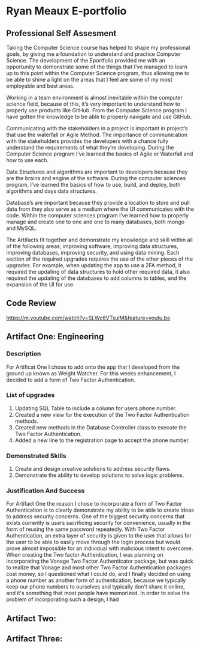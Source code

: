 # Ryan Meaux E-portfolio

## Professional Self Assesment
Taking the Computer Science course has helped to shape my professional goals, by giving me a foundation to understand and practice Computer Science. The development of the Eportfolio provided me with an opportunity to demonstrate some of the things that I’ve managed to learn up to this point within the Computer Science program, thus allowing me to be able to shine a light on the areas that I feel are some of my most employable and best areas.  

Working in a team environment is almost inevitable within the computer science field, because of this, it’s very important to understand how to properly use products like GitHub. From the Computer Science program I have gotten the knowledge to be able to properly navigate and use GitHub. 

Communicating with the stakeholders in a project is important in project’s that use the waterfall or Agile Method. The importance of communication with the stakeholders provides the developers with a chance fully understand the requirements of what they’re developing. During the Computer Science program I’ve learned the basics of Agile or Waterfall and how to use each.  

Data Structures and algorithms are important to developers because they are the brains and engine of the software. During the computer sciences program, I’ve learned the basics of how to use, build, and deploy, both algorithms and days data structures. 

Database’s are important because they provide a location to store and pull data from they also serve as a medium where the UI communicates with the code. Within the computer sciences program I’ve learned how to properly manage and create one to one and one to many databases, both mongo and MySQL. 

The Artifacts fit together and demonstrate my knowledge and skill within all of the following areas; improving software, improving data structures, improving databases, improving security, and using data mining. Each section of the required upgrades requires the use of the other pieces of the upgrades. For example, when updating the app to use a 2FA method, it required the updating of data structures to hold other required data, it also required the updating of the databases to add columns to tables, and the expansion of the UI for use.  

## Code Review

https://m.youtube.com/watch?v=SLWc6VTsulM&feature=youtu.be

## Artifact One: Engineering

### Description
For Artificat One I chose to add onto the app that I developed from the ground up known as Weight Watcher. For this weeks enhancement, I decided to add a form of Two Factor Authentication. 

### List of upgrades
1. Updating SQL Table to include a column for users phone number. 
2. Created a new view for the execution of the Two Factor Authentication methods.
3. Created new methods in the Database Controller class to execute the Two Factor Authentication. 
4. Added a new line to the registration page to accept the phone number. 

### Demonstrated Skills
1. Create and design creative solutions to address security flaws. 
2. Demonstrate the ability to develop solutions to solve logic problems. 

### Justification And Success
For Artifact One the reason I chose to incorporate a form of Two Factor Authentication is to clearly demonstrate my ability to be able to create ideas to address security concerns. One of the biggest security concerns that exists currently is users sacrificing security for convenience, usually in the form of reusing the same password repeatedly. With Two Factor Authentication, an extra layer of security is given to the user that allows for the user to be able to easily move through the login process but would prove almost impossible for an individual with malicious intent to overcome. 
When creating the Two factor Authentication, I was planning on incorporating the Vonage Two Factor Authenticator package, but was quick to realize that Vonage and most other Two Factor Authentication packages cost money, so I questioned what I could do, and I finally decided on using a phone number as another form of authentication, because we typically keep our phone numbers to ourselves and typically don't share it online, and it's something that most people have memorized.
In order to solve the problem of incorporating such a design, I had 

## Artifact Two:

## Artifact Three:


